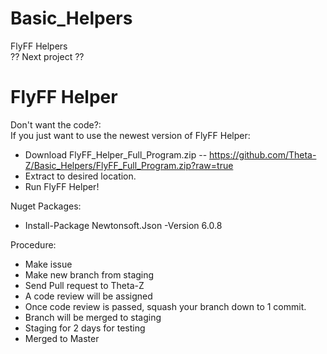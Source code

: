 # Basic_Helpers
FlyFF Helpers  
?? Next project ??

FlyFF Helper
============  
Don't want the code?:  
If you just want to use the newest version of FlyFF Helper:  
 * Download FlyFF_Helper_Full_Program.zip -- https://github.com/Theta-Z/Basic_Helpers/FlyFF_Full_Program.zip?raw=true
 * Extract to desired location.
 * Run FlyFF Helper!

Nuget Packages:
 * Install-Package Newtonsoft.Json -Version 6.0.8  

Procedure:
 * Make issue
 * Make new branch from staging
 * Send Pull request to Theta-Z
 * A code review will be assigned
 * Once code review is passed, squash your branch down to 1 commit.
 * Branch will be merged to staging
 * Staging for 2 days for testing
 * Merged to Master
